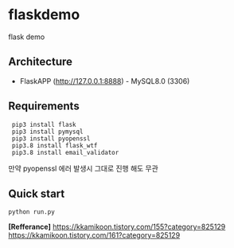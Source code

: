 # flaskdemo
flask demo

## Architecture
 - FlaskAPP (http://127.0.0.1:8888) - MySQL8.0 (3306)

## Requirements
~~~
 pip3 install flask 
 pip3 install pymysql
 pip3 install pyopenssl
 pip3.8 install flask_wtf
 pip3.8 install email_validator
~~~
만약 pyopenssl 에러 발생시 그대로 진행 해도 무관


## Quick start
~~~
python run.py
~~~



**[Refferance]**
https://kkamikoon.tistory.com/155?category=825129
https://kkamikoon.tistory.com/161?category=825129
